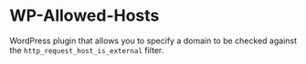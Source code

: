 WP-Allowed-Hosts
================

WordPress plugin that allows you to specify a domain to be checked against the `http_request_host_is_external` filter.
